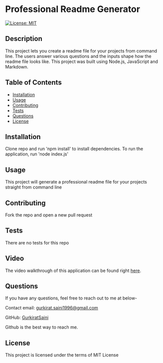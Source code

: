# Professional Readme Generator
  [![License: MIT](https://img.shields.io/badge/License-MIT-yellow.svg)](https://opensource.org/licenses/MIT)

  ## Description
  This project lets you create a readme file for your projects from command line. The users answer various questions and the inputs shape how the readme file looks like. This project was built using Node.js, JavaScript and Markdown.

  ## Table of Contents
  - [Installation](#installation)
  - [Usage](#usage)
  - [Contributing](#contributing)
  - [Tests](#tests)
  - [Questions](#questions)
  - [License](#license)

  ## Installation
  Clone repo and run 'npm install' to install dependencies. To run the application, run 'node index.js'

  ## Usage
  This project will generate a professional readme file for your projects straight from command line

  ## Contributing
  Fork the repo and open a new pull request

  ## Tests
  There are no tests for this repo

  ## Video
  The video walkthrough of this application can be found right [here](https://drive.google.com/file/d/1KhzAqxQF2uaHswVLAgYIsrertAsTHMVb/view?usp=sharing).

  ## Questions
  If you have any questions, feel free to reach out to me at below- 

  Contact email: gurkirat.saini1996@gmail.com

  GitHub: [GurkiratSaini](https://github.com/GurkiratSaini)

  Github is the best way to reach me.

  ## License
  This project is licensed under the terms of MIT License
  